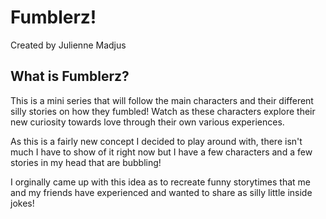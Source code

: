 # Fumblerz!
Created by Julienne Madjus
## What is Fumblerz?
This is a mini series that will follow the main characters and their different silly stories on how they fumbled! Watch as these characters explore their new curiosity towards love through their own various experiences.

As this is a fairly new concept I decided to play around with, there isn't much I have to show of it right now but I have a few characters and a few stories in my head that are bubbling!

I orginally came up with this idea as to recreate funny storytimes that me and my friends have experienced and wanted to share as silly little inside jokes!
